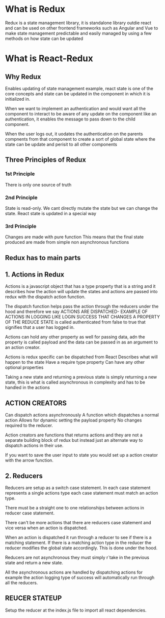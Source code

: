 # What is Redux

Redux is a state management library, it is standalone library outdie react and can be used on other frontend frameworks such as Angular and Vue to make state management predictable and easily managed by using a few methods on how state can be updated

# What is React-Redux

## Why Redux

Enables updating of state management example, react state is one of the core concepts and state can be updated in the component in which it is initialized in.  

When we want to implement an authentication and would want all the component to interact to be aware of any update on the component like an authentication, it enables the message to pass down to the child component.

When the user logs out, it uodates the authentication on the parents compnents from that component to create a sort of global state where the state can be update and perisit to all other components

## Three Principles of Redux

### 1st Principle

There is only one source of truth

### 2nd Principle

State is read-only. We cant directly mutate the state but we can change the state. React state is updated in a special way

### 3rd Principle

Changes are made with pure function
This means that the final state produced are made from simple non asynchronous functions 


## Redux has to main parts

## 1. Actions in Redux

Actions is a javascript object that has a type property that is a string and it describes how the action will update the states and actions are passed into redux with the dispatch action function.

The dispatch function helps pass the action through the reducers under the hood and therefore we say ACTIONS ARE DISPATCHED- EXAMPLE OF ACTIONS IN LOGGING LIKE LOGIN SUCCESS THAT CHANGES A PROPERTY OF THE REDUCE STATE is called authenticated from false to true that signifies that a user has logged in.


Actions can hold any other property as well for passing data, adn the property is called payload and the data can be passed in as an argument to an action creator.


Actions is redux specific
can be dispatched from React
Describes what will happen to the state
Have a require type property
Can have any other optional properties

Taking a new state and returning a previous state is simply returning a new state, this is what is called asynchronous in complexity and has to be handled in the actions


## ACTION CREATORS

Can dispatch actions asynchronously
A function which dispatches a normal action
Allows for dynamic setting the payload property
No changes required to the reducer.


Action creators are functions that returns actions and they are not a separate building block of redux but instead just an alternate way to dispatch actions in their use.

If you want to save the user input to state you would set up a action creator with the arrow function.

## 2. Reducers

Reducers are setup as a switch case statement. In each case statement represents a single actions type each case statement must match an action type.

There must be a straight one to one relationships between actions in reducer case statement.

There can't be more actions that there are reducers case statement and vice versa when an action is dispatched.

When an action is dispatched it run through a reducer to see if there is a matching statement. If there is a matching action type in the reducer the reducer modifies the global state accordingly. This is done under the hood.

Reducers are not asynchronous they must simply r´take in the previous state and return a new state.

All the asynchronous actions are handled by dispatching actions for example the action logging type of success will automatically run through all the reducers.


## REUCER STATEUP

Setup the reducer at the index.js file to import all react dependencies.